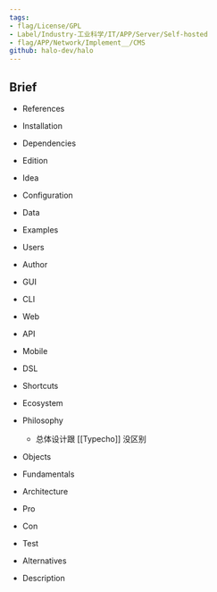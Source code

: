 ```yaml
---
tags:
- flag/License/GPL
- Label/Industry-工业科学/IT/APP/Server/Self-hosted
- flag/APP/Network/Implement__/CMS
github: halo-dev/halo
---
```


## Brief

- References

- Installation

- Dependencies

- Edition

- Idea

- Configuration

- Data

- Examples

- Users

- Author

- GUI

- CLI

- Web

- API

- Mobile

- DSL

- Shortcuts

- Ecosystem

- Philosophy
    - 总体设计跟 [[Typecho]] 没区别

- Objects

- Fundamentals

- Architecture

- Pro

- Con

- Test

- Alternatives

- Description

